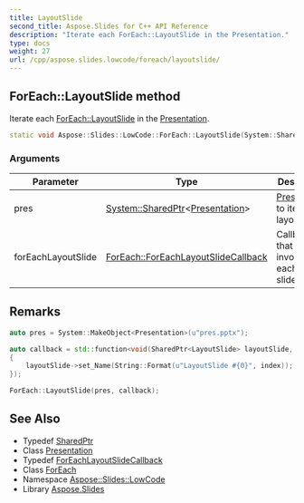 ```yaml
---
title: LayoutSlide
second_title: Aspose.Slides for C++ API Reference
description: "Iterate each ForEach::LayoutSlide in the Presentation."
type: docs
weight: 27
url: /cpp/aspose.slides.lowcode/foreach/layoutslide/
---
```

## ForEach::LayoutSlide method


Iterate each [ForEach::LayoutSlide](./) in the [Presentation](../../../aspose.slides/presentation/).

```cpp
static void Aspose::Slides::LowCode::ForEach::LayoutSlide(System::SharedPtr<Presentation> pres, ForEach::ForEachLayoutSlideCallback forEachLayoutSlide)
```


### Arguments

| Parameter | Type | Description |
| --- | --- | --- |
| pres | [System::SharedPtr](../../../system/sharedptr/)\<[Presentation](../../../aspose.slides/presentation/)\> | [Presentation](../../../aspose.slides/presentation/) to iterate layout slides |
| forEachLayoutSlide | [ForEach::ForEachLayoutSlideCallback](../foreachlayoutslidecallback/) | Callback that will be invoked for each layout slide |
## Remarks




```cpp
auto pres = System::MakeObject<Presentation>(u"pres.pptx");

auto callback = std::function<void(SharedPtr<LayoutSlide> layoutSlide, int32_t index)>([](SharedPtr<LayoutSlide> layoutSlide, int32_t index)
{
    layoutSlide->set_Name(String::Format(u"LayoutSlide #{0}", index));
});

ForEach::LayoutSlide(pres, callback);
```

## See Also

* Typedef [SharedPtr](../../../system/sharedptr/)
* Class [Presentation](../../../aspose.slides/presentation/)
* Typedef [ForEachLayoutSlideCallback](../foreachlayoutslidecallback/)
* Class [ForEach](../)
* Namespace [Aspose::Slides::LowCode](../../)
* Library [Aspose.Slides](../../../)
